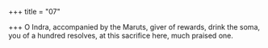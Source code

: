 +++
title = "07"

+++
O Indra, accompanied by the Maruts, giver of rewards, drink the soma,  you of a hundred resolves,
at this sacrifice here, much praised one.
